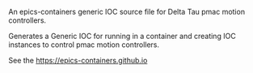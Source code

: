 An epics-containers generic IOC source file for Delta Tau pmac motion controllers.

Generates a Generic IOC for running in a container and
creating IOC instances to control pmac motion controllers.

See the https://epics-containers.github.io

